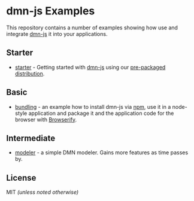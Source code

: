 # dmn-js Examples

This repository contains a number of examples showing how use and integrate
[dmn-js](https://github.com/bpmn-io/dmn-js) it into your applications.


## Starter

* [starter](./starter) - Getting started with [dmn-js](https://github.com/bpmn-io/dmn-js) using our [pre-packaged distribution](./pre-packaged).

## Basic

* [bundling](./bundling) - an example how to install dmn-js via [npm](http://npmjs.org), use it in a node-style application and package it and the application code for the browser with [Browserify](http://browserify.org).

## Intermediate

* [modeler](https://github.com/bpmn-io/dmn-js-examples/tree/master/modeler) - a simple DMN modeler. Gains more features as time passes by.

## License

MIT _(unless noted otherwise)_
